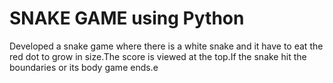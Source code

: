 # SNAKE GAME using Python
 Developed a snake game where there is a white snake and it have to eat the red dot to grow in size.The score is viewed at the top.If the snake hit the boundaries or its body game ends.e 
